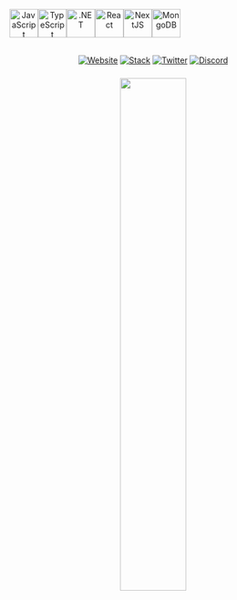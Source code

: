 <div align="center">
  <br />
  <div style="display: flex">
  <img style="width: 50px" src="https://upload.wikimedia.org/wikipedia/commons/6/6a/JavaScript-logo.png" title="JavaScript"/>
  <img style="width: 50px" src="https://seekicon.com/free-icon-download/typescript_2.svg" title="TypeScript" />
  <img style="width: 50px" src="https://upload.wikimedia.org/wikipedia/commons/0/0e/Microsoft_.NET_logo.png" title=".NET" />
  <img style="width: 50px" src="https://upload.wikimedia.org/wikipedia/commons/a/a7/React-icon.svg" title="React"/>
  <img style="width: 50px" src="https://ui-lib.com/blog/wp-content/uploads/2021/12/nextjs-boilerplate-logo.png" title="NextJS"/>
  <img style="width: 50px" src="https://www.svgrepo.com/show/331488/mongodb.svg" title="MongoDB"/>
</div>
<br />

[![Website](https://img.shields.io/badge/Website-ff4055)](https://clew.codes)
[![Stack](https://img.shields.io/badge/Stack-FFA500)](https://stackshare.io/clew/full-stack)
[![Twitter](https://img.shields.io/badge/Twitter-00acee)](https://twitter.com/clewcodes)
[![Discord](https://img.shields.io/badge/Discord-7289da)](https://discordapp.com/users/clew#6069)

###
<img style="height: auto; width: 48%;" class="img" src="https://github-readme-stats.vercel.app/api/top-langs/?username=clew-codes&theme=radical&langs_count=8&layout=compact&border_color=ff4055&bg_color=0D1117&title_color=ff4055&text_color=fff" />
